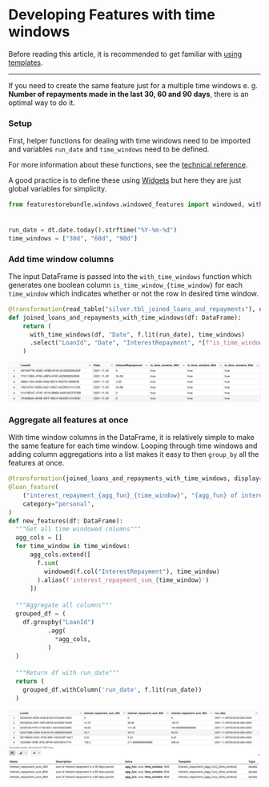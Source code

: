 # Developing Features with time windows

Before reading this article, it is recommended to get familiar with [using templates](templates.md).

---

If you need to create the same feature just for a multiple time windows e. g. __Number of repayments made in the last 30, 60 and 90 days__, there is an optimal way to do it.

### Setup

First, helper functions for dealing with time windows need to be imported and variables `run_date` and `time_windows` need to be defined.

For more information about these functions, see the [technical reference](technical-reference.md).

A good practice is to define these using [Widgets](../using-widgets.md) but here they are just global variables for simplicity.

```python
from featurestorebundle.windows.windowed_features import windowed, with_time_windows


run_date = dt.date.today().strftime("%Y-%m-%d")
time_windows = ["30d", "60d", "90d"]
```

### Add time window columns

The input DataFrame is passed into the `with_time_windows` function which generates one boolean column `is_time_window_{time_window}` for each `time_window` which indicates whether or not the row in desired time window.

```python
@transformation(read_table("silver.tbl_joined_loans_and_repayments"), display=True)
def joined_loans_and_repayments_with_time_windows(df: DataFrame):
    return (
      with_time_windows(df, "Date", f.lit(run_date), time_windows)
      .select("LoanId", "Date", "InterestRepayment", *[f"is_time_window_{time_window}" for time_window in args.time_windows])
    )
```

![with_time_windows result](images/feature_store_with_time_windows.png)

### Aggregate all features at once

With time window columns in the DataFrame, it is relatively simple to make the same feature for each time window.
Looping through time windows and adding column aggregations into a list makes it easy to then `group_by` all the features at once.

```python
@transformation(joined_loans_and_repayments_with_time_windows, display=True)
@loan_feature(
    ("interest_repayment_{agg_fun}_{time_window}", "{agg_fun} of interest repayment in a {time_window} period"),
    category="personal",
)
def new_features(df: DataFrame):
  """Get all time windowed columns"""
  agg_cols = []
  for time_window in time_windows:
      agg_cols.extend([
        f.sum(
          windowed(f.col("InterestRepayment"), time_window)
        ).alias(f'interest_repayment_sum_{time_window}')
      ])
  
  """Aggregate all columns"""
  grouped_df = (
    df.groupby("LoanId")
           .agg(
             *agg_cols,
           )
  )
  
  """Return df with run_date"""
  return (
    grouped_df.withColumn('run_date', f.lit(run_date))
  )
```

![time windowed features result](images/feature_store_time_windowed_features.png)
